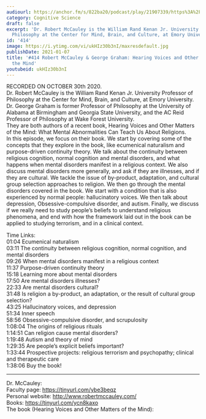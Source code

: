 ```yaml
---
audiourl: https://anchor.fm/s/822ba20/podcast/play/21907339/https%3A%2F%2Fd3ctxlq1ktw2nl.cloudfront.net%2Fstaging%2F2020-9-31%2F9a87d866-ee3b-f493-89ee-cf4132e2ce58.m4a
category: Cognitive Science
draft: false
excerpt: 'Dr. Robert McCauley is the William Rand Kenan Jr. University Professor of
  Philosophy at the Center for Mind, Brain, and Culture, at Emory University.   '
id: '414'
image: https://i.ytimg.com/vi/ukHIz30b3nI/maxresdefault.jpg
publishDate: 2021-01-07
title: '#414 Robert McCauley & George Graham: Hearing Voices and Other Matters of
  the Mind'
youtubeid: ukHIz30b3nI
---
```

<div class="timelinks">

RECORDED ON OCTOBER 30th 2020.  
Dr. Robert McCauley is the William Rand Kenan Jr. University Professor of Philosophy at the Center for Mind, Brain, and Culture, at Emory University.   
Dr. George Graham is former Professor of Philosophy at the University of Alabama at Birmingham and Georgia State University, and the AC Reid Professor of Philosophy at Wake Forest University.  
They are both authors of a recent book, Hearing Voices and Other Matters of the Mind: What Mental Abnormalities Can Teach Us About Religions.  
In this episode, we focus on their book. We start by covering some of the concepts that they explore in the book, like ecumenical naturalism and purpose-driven continuity theory. We talk about the continuity between religious cognition, normal cognition and mental disorders, and what happens when mental disorders manifest in a religious context. We also discuss mental disorders more generally, and ask if they are illnesses, and if they are cultural. We tackle the issue of by-product, adaptation, and cultural group selection approaches to religion. We then go through the mental disorders covered in the book. We start with a condition that is also experienced by normal people: hallucinatory voices. We then talk about depression, Obsessive-compulsive disorder, and autism. Finally, we discuss if we really need to study people’s beliefs to understand religious phenomena, and end with how the framework laid out in the book can be applied to studying terrorism, and in a clinical context.

Time Links:  
<time>01:04</time> Ecumenical naturalism  
<time>03:11</time> The continuity between religious cognition, normal cognition, and mental disorders  
<time>09:26</time> When mental disorders manifest in a religious context  
<time>11:37</time> Purpose-driven continuity theory  
<time>15:18</time> Learning more about mental disorders  
<time>17:50</time> Are mental disorders illnesses?  
<time>22:33</time> Are mental disorders cultural?  
<time>31:48</time> Is religion a by-product, an adaptation, or the result of cultural group selection?  
<time>43:25</time> Hallucinatory voices, and depression  
<time>51:34</time> Inner speech  
<time>58:56</time> Obsessive-compulsive disorder, and scrupulosity  
<time>1:08:04</time> The origins of religious rituals  
<time>1:14:51</time> Can religion cause mental disorders?  
<time>1:19:48</time> Autism and theory of mind  
<time>1:29:35</time> Are people’s explicit beliefs important?  
<time>1:33:44</time> Prospective projects: religious terrorism and psychopathy; clinical and therapeutic care  
<time>1:38:06</time> Buy the book!

---

Dr. McCauley:  
Faculty page: https://tinyurl.com/ybe3beqz  
Personal website: http://www.robertmccauley.com/  
Books: https://tinyurl.com/ycn8kaxo  
The book (Hearing Voices and Other Matters of the Mind): 
</div>

